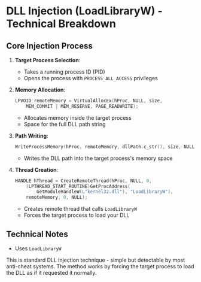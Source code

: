 # DLL Injection (LoadLibraryW) - Technical Breakdown

## Core Injection Process

1. **Target Process Selection**:
   - Takes a running process ID (PID)
   - Opens the process with `PROCESS_ALL_ACCESS` privileges

2. **Memory Allocation**:
   ```cpp
   LPVOID remoteMemory = VirtualAllocEx(hProc, NULL, size, 
       MEM_COMMIT | MEM_RESERVE, PAGE_READWRITE);
   ```
   - Allocates memory inside the target process
   - Space for the full DLL path string

3. **Path Writing**:
   ```cpp
   WriteProcessMemory(hProc, remoteMemory, dllPath.c_str(), size, NULL);
   ```
   - Writes the DLL path into the target process's memory space

4. **Thread Creation**:
   ```cpp
   HANDLE hThread = CreateRemoteThread(hProc, NULL, 0,
       (LPTHREAD_START_ROUTINE)GetProcAddress(
           GetModuleHandleW(L"kernel32.dll"), "LoadLibraryW"),
       remoteMemory, 0, NULL);
   ```
   - Creates remote thread that calls `LoadLibraryW`
   - Forces the target process to load your DLL

## Technical Notes
- Uses `LoadLibraryW`

This is standard DLL injection technique - simple but detectable by most anti-cheat systems. The method works by forcing the target process to load the DLL as if it requested it normally.